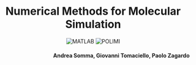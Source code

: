 

<div align="center">
    <h1>Numerical Methods for Molecular Simulation</h1>
    
![MATLAB](https://img.shields.io/badge/MATLAB-e86e05?style=for-the-badge&logo=Octave&logoColor=white)
![POLIMI](https://img.shields.io/badge/POLIMI-050065?style=for-the-badge)
    
</div> 

<h4 align="right">Andrea Somma, Giovanni Tomaciello, Paolo Zagardo</h4> 

<!--- ## Group Assignment 1 
<div>
    <h3>Mathematical simulators of a double elastic pendulum and a frozen Argon crystal in MATLAB</h3> <h5 align="right">March 2024</h5>
</div>


### Implemented numerical methods:
-  [Forward Euler method](./@INT/euleroavanti.m)
    - Explicit,
    - 1st order,
    - Instable solution - Amplification,
    - Not reversible.
-  [Backward Euler method](./@INT/euleroindietro.m)
    - Implicit,
    - 1st order,
    - Stable solution - Damping,
    - Not reversible.
-  [Crank–Nicolson method](./@INT/crankNick.m)
    - Implicit,
    - 2nd order in _t_, permitting long timesteps,
    - Stable solution, but out of phase,
    - Reversible.
-  [Velocity Verlet method](./@INT/velVerlet.m)
    - Explicit,
    - 2nd order in _t_, permitting long timesteps,
    - Reversible,
    - Symplectic.
#
### Double elastic pendulum, [Matlab code](./pendolo.m)
<div align ="center">
  
  <img src="https://github.com/giovannitomaciello/Numerical-Methods/assets/162450790/8d5d75d5-94d7-4aba-9df0-2483e19cfc79" width="700" height="400">
</div>

#### Features:
- two or more masses;
- forces: gravity, elastic force;
- no friction contribution;
- relies on the above numerical methods.

#### Graphs (velocity Verlet method)
- Energy conservation
<div align ="center">
  
<img src="https://github.com/giovannitomaciello/Numerical-Methods/assets/120776791/d57d93fb-ddba-4bd2-9a1d-cca091ed73b3" width="500" height="400">

<img src="https://github.com/giovannitomaciello/Numerical-Methods/assets/120776791/c02f6b72-4fa7-4b92-b54a-72385c8769c6" width="500" height="400">

</div>

#
- Pendulum motion from 0.00 to 10s
<div align ="center">

https://github.com/giovannitomaciello/Numerical-Methods/assets/120776791/66b9a125-7caa-47aa-b47a-42f81def5554
  
https://github.com/giovannitomaciello/Numerical-Methods/assets/120776791/ed220e49-8909-4c92-9d47-1402c7d5abe9

</div>




#
### Frozen Argon Crystal, [Matlab code](./argonCry.m)

<div align ="center">
  
  ![image](https://github.com/giovannitomaciello/Numerical-Methods/assets/162450790/bc101e96-b38f-4e75-af52-911f671965af)
</div>

This code models the interaction of seven argon atoms in a plane, where six of them are arranged symmetrically around a centre atom.
The chosen mathematical model is the following Hamiltonian:
<div align ="center">
  
  ![image](https://github.com/giovannitomaciello/Numerical-Methods/assets/162450790/de418490-2fa3-4a15-aca5-c1c941ec0bf5)
</div>

Where V<sub>i,j</sub>(r) represents the Lennard–Jones potential:
<div align ="center">
  
  ![image](https://github.com/giovannitomaciello/Numerical-Methods/assets/162450790/7693fc49-a3dc-4b0c-a5b8-861af47f32f2)
</div>

Additionally, temperature was computed using the following formula:
<div align ="center">
  
  ![image](https://github.com/giovannitomaciello/Numerical-Methods/assets/162450790/e43fa3c6-c8b4-45e9-af35-62d05631a1d8)
</div>

#### Results

<div align ="center">

https://github.com/giovannitomaciello/Numerical-Methods/assets/120776791/9a921526-6490-465e-83b5-1ac2ed745873

</div>

- Velocity Verlet:
  <div align ="center">
  
  ![vv40](https://github.com/giovannitomaciello/Numerical-Methods/assets/120776791/741e25e3-a56d-450e-a0ca-6e139587749c)
 ![vv80](https://github.com/giovannitomaciello/Numerical-Methods/assets/120776791/77fc90c8-72e7-4422-8ce5-b825b0453fe4)

  </div>
- Eulero Forward:
  <div align ="center">
  
  ![feul10](https://github.com/giovannitomaciello/Numerical-Methods/assets/120776791/debfde79-0479-4572-a912-bc6162cacc27)
 ![feul20](https://github.com/giovannitomaciello/Numerical-Methods/assets/120776791/b8e2056f-1f63-40e0-bd10-a3476ffd9a07)

  </div>
- Eulero Backward:
  <div align ="center">
  
    ![beul20](https://github.com/giovannitomaciello/Numerical-Methods/assets/120776791/1045ee55-6b6a-44f0-9e3e-31948211db65)

  </div>
- Crank-Nicolson:
  <div align ="center">
  
    ![nick20](https://github.com/giovannitomaciello/Numerical-Methods/assets/120776791/1a4d9169-1772-441c-9f56-90cc630d9f28)

  </div>

  --->
